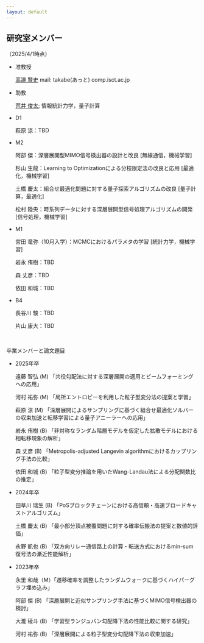 ```yaml
---
layout: default
---
```


## 研究室メンバー
（2025/4/1時点）

- 准教授　

  [高邉 賢史](./takabe_main.html) mail: takabe(あっと)
  comp.isct.ac.jp

- 助教

  [荒井 俊太](https://shun1521.github.io/); 情報統計力学，量子計算

- D1

  萩原 涼：TBD

- M2

  阿部 傑：深層展開型MIMO信号検出器の設計と改良 [無線通信，機械学習]

  杉山 生龍：Learning to Optimizationによる分枝限定法の改良と応用 [最適化，機械学習]

  土橋 慶太：組合せ最適化問題に対する量子探索アルゴリズムの改良 [量子計算，最適化]

  松村 陸央：時系列データに対する深層展開型信号処理アルゴリズムの開発 [信号処理，機械学習]

- M1

  宮田 竜弥（10月入学）：MCMCにおけるパラメタの学習 [統計力学，機械学習]

  岩永 侑樹：TBD

  森 丈彦：TBD

  依田 和城：TBD

- B4

  長谷川 駿：TBD

  片山 康大：TBD

  <br>

卒業メンバーと論文題目

  - 2025年卒

    遠藤 智弘 (M) 「共役勾配法に対する深層展開の適用とビームフォーミングへの応用」

    河村 祐弥 (M) 「局所エントロピーを利用した粒子型変分法の提案と学習」

    萩原 涼 (M) 「深層展開によるサンプリングに基づく組合せ最適化ソルバーの収束加速と転移学習による量子アニーラーへの応用」

    岩永 侑樹 (B) 「非対称なランダム階層モデルを仮定した拡散モデルにおける相転移現象の解析」

    森 丈彦 (B) 「Metropolis-adjusted Langevin algorithmにおけるカップリング手法の比較」

    依田 和城 (B) 「粒子型変分推論を用いたWang-Landau法による分配関数比の推定」


  - 2024年卒

    田草川 瑞生 (B) 「PoSブロックチェーンにおける高信頼・高速ブロードキャストアルゴリズム」

    土橋 慶太 (B) 「最小部分頂点被覆問題に対する確率伝搬法の提案と数値的評価」

    永野 凱也 (B) 「双方向リレー通信路上の計算・転送方式におけるmin-sum復号法の漸近性能解析」

  - 2023年卒

    永里 和哉（M）「遷移確率を調整したランダムウォークに基づくハイパーグラフ埋め込み」

    阿部 傑 (B) 「深層展開と近似サンプリング手法に基づくMIMO信号検出器の検討」

    大瀧 稜斗 (B) 「学習型ランジュバン勾配降下法の性能比較に関する研究」

    河村 祐弥 (B) 「深層展開による粒子型変分勾配降下法の収束加速」
